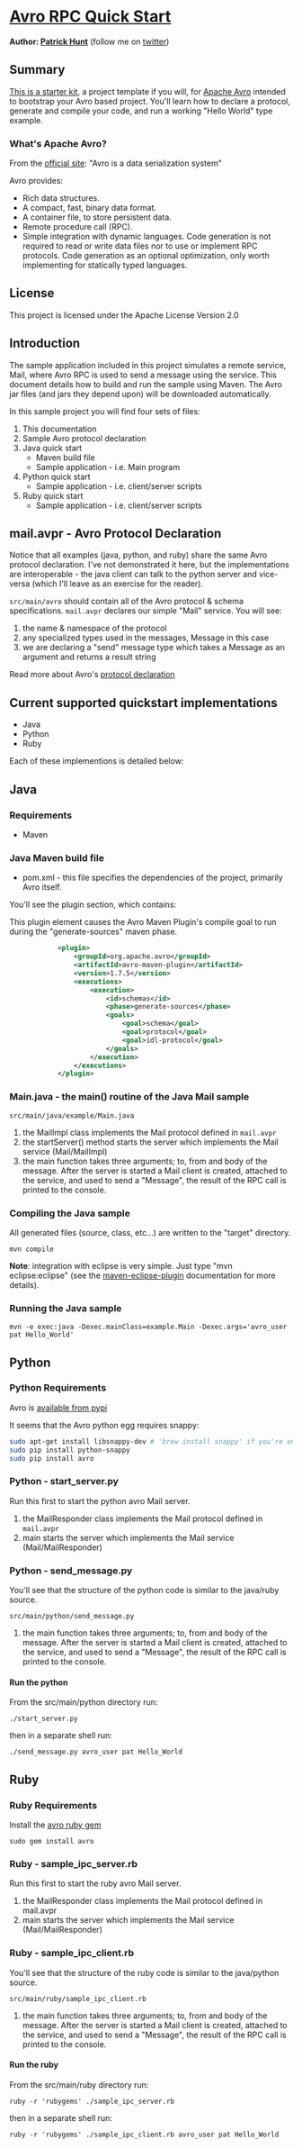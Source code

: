 # [Avro RPC Quick Start](http://github.com/phunt/avro-rpc-quickstart)

**Author: [Patrick Hunt](http://people.apache.org/~phunt/)** (follow me on [twitter](http://twitter.com/phunt))

## Summary

[This is a starter kit](http://github.com/phunt/avro-rpc-quickstart), a project template if you will, for [Apache Avro](http://avro.apache.org/) intended to bootstrap your Avro based project. You'll learn how to declare a protocol, generate and compile your code, and run a working "Hello World" type example.

### What's Apache Avro?

From the [official site](http://avro.apache.org/): "Avro is a data serialization system"

Avro provides:

* Rich data structures.
* A compact, fast, binary data format.
* A container file, to store persistent data.
* Remote procedure call (RPC).
* Simple integration with dynamic languages. Code generation is not required to read or write data files nor to use or implement RPC protocols. Code generation as an optional optimization, only worth implementing for statically typed languages.

## License

This project is licensed under the Apache License Version 2.0

## Introduction

The sample application included in this project simulates a remote service, Mail, where Avro RPC is used to send a message using the service. This document details how to build and run the sample using Maven. The Avro jar files (and jars they depend upon) will be downloaded automatically.

In this sample project you will find four sets of files:

1. This documentation
1. Sample Avro protocol declaration
1. Java quick start
    * Maven build file
    * Sample application - i.e. Main program
1. Python quick start
    * Sample application - i.e. client/server scripts
1. Ruby quick start
    * Sample application - i.e. client/server scripts

## mail.avpr - Avro Protocol Declaration

Notice that all examples (java, python, and ruby) share the same Avro protocol declaration. I've not demonstrated it here, but the implementations are interoperable - the java client can talk to the python server and vice-versa (which I'll leave as an exercise for the reader).

`src/main/avro` should contain all of the Avro protocol & schema specifications. `mail.avpr` declares our simple "Mail" service. You will see:

1. the name & namespace of the protocol
1. any specialized types used in the messages, Message in this case
1. we are declaring a "send" message type which takes a Message as an argument and returns a result string

Read more about Avro's [protocol declaration](http://avro.apache.org/docs/current/spec.html#Protocol+Declaration)

## Current supported quickstart implementations

* Java
* Python
* Ruby

Each of these implementions is detailed below:

## Java

### Requirements

* Maven

### Java Maven build file

* pom.xml - this file specifies the dependencies of the project, primarily Avro itself.

You'll see the plugin section, which contains:

This plugin element causes the Avro Maven Plugin's compile goal to run during the "generate-sources" maven phase.

```xml
            <plugin>
                <groupId>org.apache.avro</groupId>
                <artifactId>avro-maven-plugin</artifactId>
                <version>1.7.5</version>
                <executions>
                    <execution>
                        <id>schemas</id>
                        <phase>generate-sources</phase>
                        <goals>
                            <goal>schema</goal>
                            <goal>protocol</goal>
                            <goal>idl-protocol</goal>
                        </goals>
                    </execution>
                </executions>
            </plugin>
```

### Main.java - the main() routine of the Java Mail sample

`src/main/java/example/Main.java`

1. the MailImpl class implements the Mail protocol defined in `mail.avpr`
1. the startServer() method starts the server which implements the Mail service (Mail/MailImpl)
1. the main function takes three arguments; to, from and body of the message. After the server is started a Mail client is created, attached to the service, and used to send a "Message", the result of the RPC call is printed to the console.

### Compiling the Java sample

All generated files (source, class, etc...) are written to the "target" directory.

`mvn compile`

**Note**: integration with eclipse is very simple. Just type "mvn eclipse:eclipse" (see the [maven-eclipse-plugin](http://maven.apache.org/plugins/maven-eclipse-plugin/) documentation for more details).

### Running the Java sample

`mvn -e exec:java -Dexec.mainClass=example.Main -Dexec.args='avro_user pat Hello_World'`

## Python

### Python Requirements

Avro is [available from pypi](http://pypi.python.org/pypi/avro)

It seems that the Avro python egg requires snappy:

```bash
sudo apt-get install libsnappy-dev # 'brew install snappy' if you're on Mac
sudo pip install python-snappy
sudo pip install avro
```

### Python - start_server.py

Run this first to start the python avro Mail server.

1. the MailResponder class implements the Mail protocol defined in `mail.avpr`
1. main starts the server which implements the Mail service (Mail/MailResponder)

### Python - send_message.py

You'll see that the structure of the python code is similar to the java/ruby source.

`src/main/python/send_message.py`

1. the main function takes three arguments; to, from and body of the message. After the server is started a Mail client is created, attached to the service, and used to send a "Message", the result of the RPC call is printed to the console.

#### Run the python

From the src/main/python directory run:

`./start_server.py`

then in a separate shell run:

`./send_message.py avro_user pat Hello_World`

## Ruby

### Ruby Requirements

Install the [avro ruby gem](http://rubygems.org/gems/avro)

`sudo gem install avro`

### Ruby - sample_ipc_server.rb

Run this first to start the ruby avro Mail server.

1. the MailResponder class implements the Mail protocol defined in mail.avpr
1. main starts the server which implements the Mail service (Mail/MailResponder)

### Ruby - sample_ipc_client.rb

You'll see that the structure of the ruby code is similar to the java/python source.

`src/main/ruby/sample_ipc_client.rb`

1. the main function takes three arguments; to, from and body of the message. After the server is started a Mail client is created, attached to the service, and used to send a "Message", the result of the RPC call is printed to the console.

#### Run the ruby

From the src/main/ruby directory run:

`ruby -r 'rubygems' ./sample_ipc_server.rb`

then in a separate shell run:

`ruby -r 'rubygems' ./sample_ipc_client.rb avro_user pat Hello_World`
